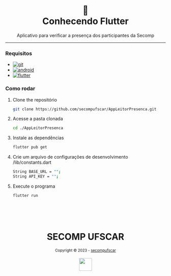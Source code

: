 <h1 align="center">
📄<br>Conhecendo Flutter
</h1>

<p  align="center">
Aplicativo para verificar a presença dos participantes da Secomp
</p>

---

### Requisitos

-   [![git][git-logo]][git-url]
-   [![android][android-logo]][android-url]
-   [![flutter][flutter-logo]][flutter-url]

### Como rodar

1. Clone the repositório
    ```sh
    git clone https://github.com/secompufscar/AppLeitorPresenca.git
    ```

2. Acesse a pasta clonada

    ```sh
    cd ./AppLeitorPresenca
    ```

3. Instale as dependências

    ```sh
    flutter pub get
    ```

4. Crie um arquivo de configurações de desenvolvimento /lib/constants.dart

    ```sh
    String BASE_URL = "";
    String API_KEY = "";
    ```

5. Execute o programa

    ```sh
    flutter run
    ```

<div align="center">
  <br/>
  <br/>
  <br/>
    <div>
      <h1>SECOMP UFSCAR</h1>
      <sub>Copyright © 2023 - <a href="https://github.com/secompufsca">secompufscar</sub></a>
    </div>
    <br/>
    <img src="https://avatars.githubusercontent.com/u/26929251?s=48&v=4" width="40" height="40"/>
</div>

[git-url]: https://git-scm.com/
[git-logo]: https://img.shields.io/badge/Git-f14e32?style=for-the-badge&logo=git&logoColor=white
[android-url]: https://developer.android.com/studio
[android-logo]: https://img.shields.io/badge/Android.Studio-3ddc84?style=for-the-badge&logo=android&logoColor=white
[flutter-url]: https://docs.flutter.dev/get-started/install/windows
[flutter-logo]: https://img.shields.io/badge/flutter-1389fd?style=for-the-badge&logo=flutter&logoColor=white
[demo]: assets/images/demo.gif